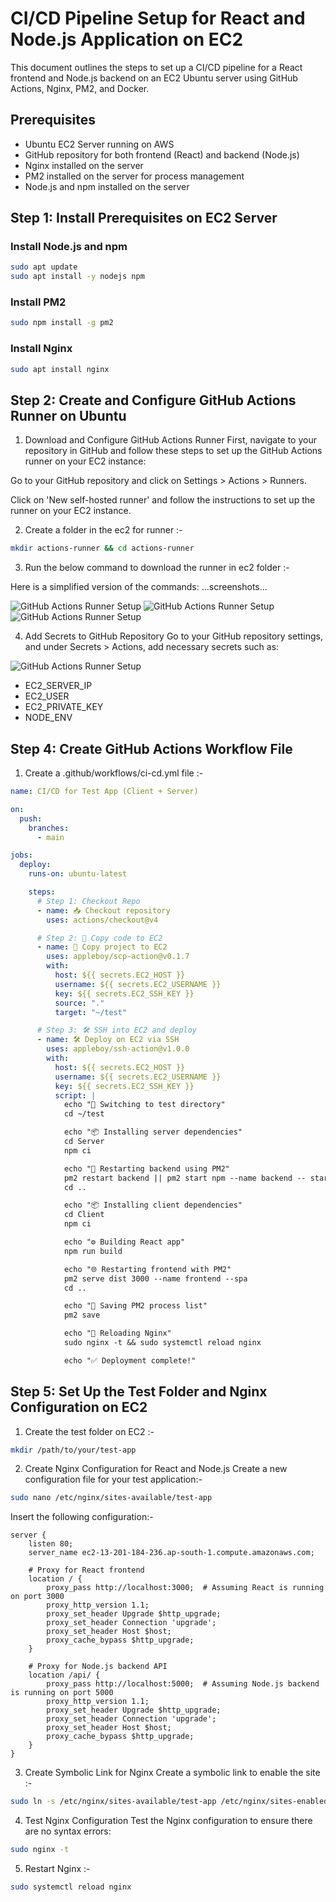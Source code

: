 # CI/CD Pipeline Setup for React and Node.js Application on EC2

This document outlines the steps to set up a CI/CD pipeline for a React frontend and Node.js backend on an EC2 Ubuntu server using GitHub Actions, Nginx, PM2, and Docker.

## Prerequisites

- Ubuntu EC2 Server running on AWS
- GitHub repository for both frontend (React) and backend (Node.js)
- Nginx installed on the server
- PM2 installed on the server for process management
- Node.js and npm installed on the server

## Step 1: Install Prerequisites on EC2 Server

### Install Node.js and npm

```bash
sudo apt update
sudo apt install -y nodejs npm
```

### Install PM2

```bash
sudo npm install -g pm2
```

### Install Nginx

```bash
sudo apt install nginx
```

## Step 2: Create and Configure GitHub Actions Runner on Ubuntu

1. Download and Configure GitHub Actions Runner
First, navigate to your repository in GitHub and follow these steps to set up the GitHub Actions runner on your EC2 instance:

Go to your GitHub repository and click on Settings > Actions > Runners.

Click on 'New self-hosted runner' and follow the instructions to set up the runner on your EC2 instance.

2. Create a folder in the ec2 for runner :-

```bash
mkdir actions-runner && cd actions-runner
```

3. Run the below command to download the runner in ec2 folder :-


Here is a simplified version of the commands:
...screenshots...


![GitHub Actions Runner Setup](./assets/Step1.png)
![GitHub Actions Runner Setup](./assets/step2.png)
![GitHub Actions Runner Setup](./assets/step3.png)




4. Add Secrets to GitHub Repository
Go to your GitHub repository settings, and under Secrets > Actions, add necessary secrets such as:

![GitHub Actions Runner Setup](./assets/Github_secrets.png)
- EC2_SERVER_IP
- EC2_USER
- EC2_PRIVATE_KEY
- NODE_ENV

## Step 4: Create GitHub Actions Workflow File

1. Create a .github/workflows/ci-cd.yml file :-

```yaml
name: CI/CD for Test App (Client + Server)

on:
  push:
    branches:
      - main

jobs:
  deploy:
    runs-on: ubuntu-latest

    steps:
      # Step 1: Checkout Repo
      - name: 📥 Checkout repository
        uses: actions/checkout@v4

      # Step 2: 🚀 Copy code to EC2
      - name: 🚀 Copy project to EC2
        uses: appleboy/scp-action@v0.1.7
        with:
          host: ${{ secrets.EC2_HOST }}
          username: ${{ secrets.EC2_USERNAME }}
          key: ${{ secrets.EC2_SSH_KEY }}
          source: "."
          target: "~/test"

      # Step 3: 🛠️ SSH into EC2 and deploy
      - name: 🛠️ Deploy on EC2 via SSH
        uses: appleboy/ssh-action@v1.0.0
        with:
          host: ${{ secrets.EC2_HOST }}
          username: ${{ secrets.EC2_USERNAME }}
          key: ${{ secrets.EC2_SSH_KEY }}
          script: |
            echo "📂 Switching to test directory"
            cd ~/test

            echo "📦 Installing server dependencies"
            cd Server
            npm ci

            echo "🚀 Restarting backend using PM2"
            pm2 restart backend || pm2 start npm --name backend -- start
            cd ..

            echo "📦 Installing client dependencies"
            cd Client
            npm ci

            echo "⚙️ Building React app"
            npm run build

            echo "🌐 Restarting frontend with PM2"
            pm2 serve dist 3000 --name frontend --spa
            cd ..

            echo "💾 Saving PM2 process list"
            pm2 save

            echo "🔁 Reloading Nginx"
            sudo nginx -t && sudo systemctl reload nginx

            echo "✅ Deployment complete!"
```

## Step 5: Set Up the Test Folder and Nginx Configuration on EC2

1. Create the test folder on EC2 :-

```bash
mkdir /path/to/your/test-app
```

2. Create Nginx Configuration for React and Node.js
Create a new configuration file for your test application:-

```bash
sudo nano /etc/nginx/sites-available/test-app
```

Insert the following configuration:-
    
```nginx
server {
    listen 80;
    server_name ec2-13-201-184-236.ap-south-1.compute.amazonaws.com;

    # Proxy for React frontend
    location / {
        proxy_pass http://localhost:3000;  # Assuming React is running on port 3000
        proxy_http_version 1.1;
        proxy_set_header Upgrade $http_upgrade;
        proxy_set_header Connection 'upgrade';
        proxy_set_header Host $host;
        proxy_cache_bypass $http_upgrade;
    }

    # Proxy for Node.js backend API
    location /api/ {
        proxy_pass http://localhost:5000;  # Assuming Node.js backend is running on port 5000
        proxy_http_version 1.1;
        proxy_set_header Upgrade $http_upgrade;
        proxy_set_header Connection 'upgrade';
        proxy_set_header Host $host;
        proxy_cache_bypass $http_upgrade;
    }
}
```

3. Create Symbolic Link for Nginx
Create a symbolic link to enable the site :-

```bash
sudo ln -s /etc/nginx/sites-available/test-app /etc/nginx/sites-enabled/
```

4. Test Nginx Configuration
Test the Nginx configuration to ensure there are no syntax errors:

```bash
sudo nginx -t
```

5. Restart Nginx :-
    
```bash
sudo systemctl reload nginx
```